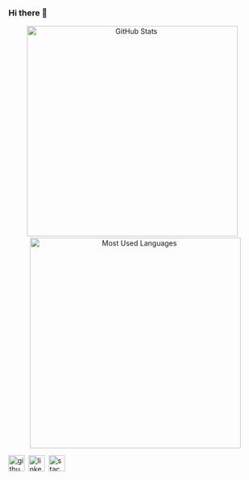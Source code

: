 ### Hi there 👋

<p align="center">
<img src='https://github-readme-stats.friederbluemle.vercel.app/api?username=trueheart777&show_icons=true&hide=stars&count_private=true&card_width=418' alt='GitHub Stats' width='418'>
<img src="https://upload.wikimedia.org/wikipedia/commons/1/1a/1x1_placeholder.png" width="8px" alt=""/>
<img src='https://github-readme-stats.friederbluemle.vercel.app/api/top-langs/?username=trueheart777&hide=swift,php&layout=compact&card_width=418' alt='Most Used Languages' width='418'>
</p>

[<img src='https://cdn.jsdelivr.net/npm/simple-icons@3.0.1/icons/github.svg' alt='github' height='32'>][1]&nbsp;
[<img src='https://cdn.jsdelivr.net/npm/simple-icons@3.0.1/icons/linkedin.svg' alt='linkedin' height='32'>][2]&nbsp;
[<img src='https://cdn.jsdelivr.net/npm/simple-icons@3.0.1/icons/stackoverflow.svg' alt='stackoverflow' height='32'>][3]&nbsp;

[1]: https://github.com/trueheart777
[2]: https://www.linkedin.com/in/tomas-cool-4b22082a2/
[3]: https://stackoverflow.com/users/tomascool
